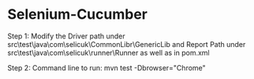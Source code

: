 # Selenium-Cucumber
Step 1:
Modify the Driver path under src\test\java\com\selicuk\CommonLibr\GenericLib and Report Path under src\test\java\com\selicuk\runner\Runner as well as in pom.xml

Step 2:
Command line to run: mvn test -Dbrowser="Chrome"

